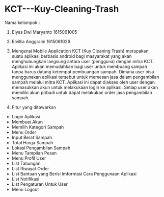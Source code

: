 # KCT---Kuy-Cleaning-Trash

Nama kelompok : 
1.	Elyas Dwi Maryanto 		1615061005
2.	Elvillia Anggraini 		1615061026

1.	Mengenai Mobile Application 
KCT (Kuy Cleaning Trash) merupakan suatu aplikasi berbasis android bagi masyarakat yang akan menghubungkan langsung antara user (pengguna) dengan mitra KCT. Aplikasi ini akan memudahkan bagi user untuk membuang sampah tanpa harus datang ketempat pembuangan sampah. Dimana user bisa menggunakan aplikasi tersebut untuk memesan jasa dalam pengambilan sampah melalui mitra KCT. Aplikasi  ini  dapat  diakses oleh  user dengan memasukkan akun untuk melakukaan login ke aplikasi. Setiap user akan memiliki akun pribadi untuk dapat melakukan order jasa pengambilan sampah.

2.	Fitur yang ditawarkan 
-	Login Aplikasi
-	Membuat Akun
-	Memilih Kategori Sampah
-	Menu Order
-	Input Berat Sampah
-	Total Harga Sampah
-	Lokasi Pengambilan Sampah
-	Menu Tampilan Pesan
-	Menu Profil User
-	List Tabungan
-	List Riwayat Order
-	List Bantuan yang Berisi Imformasi Cara Penggunaan Aplikasi
-	List Notifikasi
-	List Pengaturan Untuk User
-	Menu Logout
